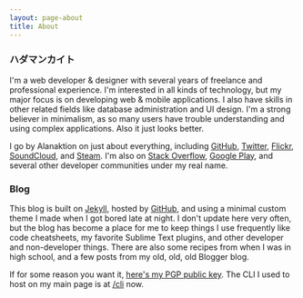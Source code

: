 ```yaml
---
layout: page-about
title: About
---
```


### ハダマンカイト

I'm a web developer & designer with several years of freelance and professional experience. I'm interested in all kinds of technology, but my major focus is on developing web & mobile applications. I also have skills in other related fields like database administration and UI design. I'm a strong believer in minimalism, as so many users have trouble understanding and using complex applications. Also it just looks better.

I go by Alanaktion on just about everything, including [GitHub](https://github.com/Alanaktion), [Twitter](https://twitter.com/alanaktion), [Flickr](https://www.flickr.com/photos/alanaktion/), [SoundCloud](https://soundcloud.com/alanaktion), and [Steam](http://steamcommunity.com/id/alanaktion). I'm also on [Stack Overflow](https://stackoverflow.com/users/873843/alanaktion), [Google Play](https://play.google.com/store/apps/developer?id=Alan+Hardman), and several other developer communities under my real name.

### Blog

This blog is built on [Jekyll](http://jekyllrb.com), hosted by [GitHub](https://pages.github.com), and using a minimal custom theme I made when I got bored late at night. I don't update here very often, but the blog has become a place for me to keep things I use frequently like code cheatsheets, my favorite Sublime Text plugins, and other developer and non-developer things. There are also some recipes from when I was in high school, and a few posts from my old, old, old Blogger blog.

If for some reason you want it, [here's my PGP public key](/pgp.txt). The CLI I used to host on my main page is at [/cli](https://phpizza.com/cli/) now.
